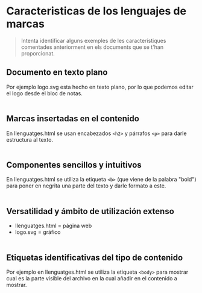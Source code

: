 # Caracteristicas de los lenguajes de marcas
>Intenta identificar alguns exemples de les característiques comentades anteriorment en els documents que se t'han proporcionat.

## Documento en texto plano
Por ejemplo logo.svg esta hecho en texto plano, por lo que podemos editar el logo desde el bloc de notas.
<br><br>
## Marcas insertadas en el contenido
En llenguatges.html se usan encabezados ``<h2>`` y párrafos ``<p>`` para darle estructura al texto.
<br><br>
## Componentes sencillos y intuitivos
En llenguatges.html se utiliza la etiqueta ``<b>`` (que viene de la palabra "bold") para poner en negrita una parte del texto y darle formato a este.
<br><br>
## Versatilidad y ámbito de utilización extenso
* llenguatges.html = página web  
* logo.svg = gráfico
<br><br>
## Etiquetas identificativas del tipo de contenido
Por ejemplo en llenguatges.html se utiliza la etiqueta ``<body>`` para mostrar cual es la parte visible del archivo en la cual añadir en el contenido a mostrar.
